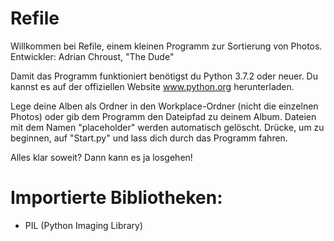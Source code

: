 # Refile
Willkommen bei Refile, einem kleinen Programm zur Sortierung von Photos.
Entwickler: Adrian Chroust, "The Dude"

Damit das Programm funktioniert benötigst du Python 3.7.2 oder neuer.
Du kannst es auf der offiziellen Website www.python.org herunterladen.

Lege deine Alben als Ordner in den Workplace-Ordner (nicht die einzelnen Photos) oder gib dem Programm den Dateipfad zu deinem Album.
Dateien mit dem Namen "placeholder" werden automatisch gelöscht.
Drücke, um zu beginnen, auf "Start.py" und lass dich durch das Programm fahren.

Alles klar soweit?
Dann kann es ja losgehen!

# Importierte Bibliotheken:
- PIL (Python Imaging Library)